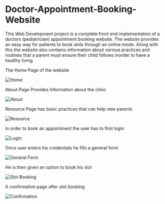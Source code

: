 # Doctor-Appointment-Booking-Website
This Web Development project is a complete front end implementation of a doctors (pediatrician) appointment booking website. The website provides an easy way for patients to book slots through an online mode. Along with this the website also contains information about various practices and routines that a parent must ensure their child follows inorder to have a healthy living.


The Home Page of the website

![Home](https://github.com/Raksha-Vishwanath/Doctor-Appointment-Booking-Website/assets/111189940/24a60e3d-fba0-4d67-a168-640d353ff01f)


About Page Provides Information about the clinic

![About](https://github.com/Raksha-Vishwanath/Doctor-Appointment-Booking-Website/assets/111189940/5951a07e-935f-4c50-8ac0-7f43159e5db0)


Resource Page has basic practices that can help new parents

![Resource](https://github.com/Raksha-Vishwanath/Doctor-Appointment-Booking-Website/assets/111189940/c60352c0-680b-42be-858d-c9d765659c97)


In order to book an appointment the user has to first login

![Login](https://github.com/Raksha-Vishwanath/Doctor-Appointment-Booking-Website/assets/111189940/864203d7-840d-4946-8c88-c839ef3253a3)


Once user enters his credentials he fills a general form

![General Form](https://github.com/Raksha-Vishwanath/Doctor-Appointment-Booking-Website/assets/111189940/8b697ee1-8adb-4c9c-95b9-44a3acaf8867)


He is then given an option to book his slot

![Slot Booking](https://github.com/Raksha-Vishwanath/Doctor-Appointment-Booking-Website/assets/111189940/90aae3a7-d254-41d2-af9c-6a272388379c)


A confirmation page after slot booking

![Confirmation](https://github.com/Raksha-Vishwanath/Doctor-Appointment-Booking-Website/assets/111189940/1d4b76ee-2b02-4e50-93a7-a7a97be54180)



